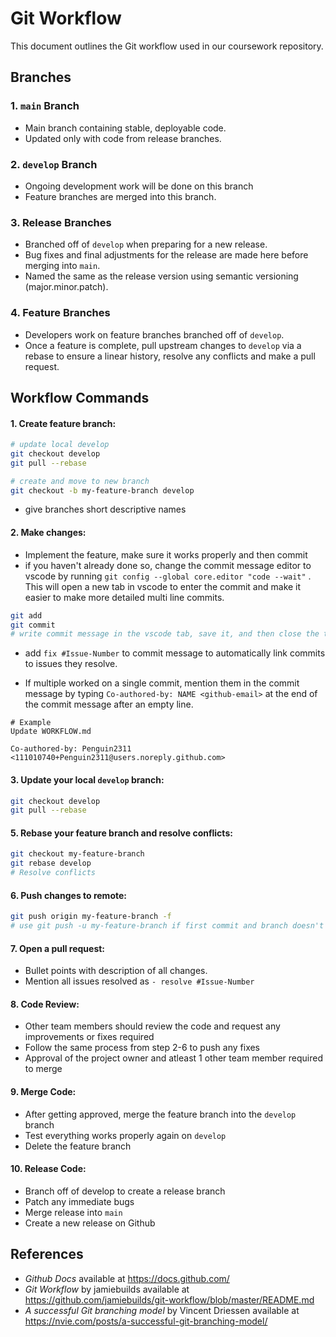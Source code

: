 # Git Workflow

This document outlines the Git workflow used in our coursework repository.

## Branches

### 1. ``main`` Branch
- Main branch containing stable, deployable code.
- Updated only with code from release branches.

### 2. ``develop`` Branch
- Ongoing development work will be done on this branch
- Feature branches are merged into this branch.

### 3. Release Branches
- Branched off of `develop` when preparing for a new release.
- Bug fixes and final adjustments for the release are made here before merging into `main`.
- Named the same as the release version using semantic versioning (major.minor.patch).

### 4. Feature Branches
- Developers work on feature branches branched off of `develop`.
- Once a feature is complete, pull upstream changes to `develop` via a rebase to ensure a linear history, resolve any conflicts and make a pull request.

## Workflow Commands
#### 1. Create feature branch:

```bash
# update local develop
git checkout develop
git pull --rebase

# create and move to new branch
git checkout -b my-feature-branch develop
```
    
- give branches short descriptive names

#### 2. Make changes:
- Implement the feature, make sure it works properly and then commit
- if you haven't already done so, change the commit message editor to vscode by running ```git config --global core.editor "code --wait"``` . This will open a new tab in vscode to enter the commit and make it easier to make more detailed multi line commits.

```bash
git add
git commit
# write commit message in the vscode tab, save it, and then close the tab
```
- add `fix #Issue-Number` to commit message to automatically link commits to issues they resolve.

- If multiple worked on a single commit, mention them in the commit message by typing `Co-authored-by: NAME <github-email>` at the end of the commit message after an empty line.

```
# Example
Update WORKFLOW.md

Co-authored-by: Penguin2311 <111010740+Penguin2311@users.noreply.github.com>
```

#### 3. Update your local `develop` branch:
```bash
git checkout develop
git pull --rebase
```

#### 5. Rebase your feature branch and resolve conflicts:
```bash
git checkout my-feature-branch
git rebase develop
# Resolve conflicts
```

#### 6. Push changes to remote:
```bash
git push origin my-feature-branch -f
# use git push -u my-feature-branch if first commit and branch doesn't exist in remote
```

#### 7. Open a pull request:
- Bullet points with description of all changes.
- Mention all issues resolved as `- resolve #Issue-Number`

#### 8. Code Review:
- Other team members should review the code and request any improvements or fixes required
- Follow the same process from step 2-6 to push any fixes
- Approval of the project owner and atleast 1 other team member required to merge

#### 9. Merge Code:
- After getting approved, merge the feature branch into the `develop` branch
- Test everything works properly again on `develop`
- Delete the feature branch

#### 10. Release Code:
- Branch off of develop to create a release branch
- Patch any immediate bugs
- Merge release into `main`
- Create a new release on Github

## References
- _Github Docs_ available at https://docs.github.com/
- _Git Workflow_ by jamiebuilds available at https://github.com/jamiebuilds/git-workflow/blob/master/README.md
- _A successful Git branching model_ by Vincent Driessen available at https://nvie.com/posts/a-successful-git-branching-model/
